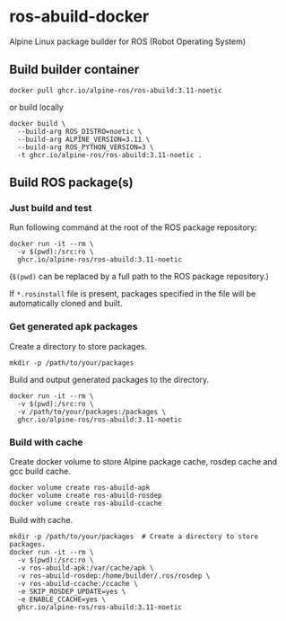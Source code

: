 # ros-abuild-docker

Alpine Linux package builder for ROS (Robot Operating System)

## Build builder container

```shell
docker pull ghcr.io/alpine-ros/ros-abuild:3.11-noetic
```

or build locally

```shell
docker build \
  --build-arg ROS_DISTRO=noetic \
  --build-arg ALPINE_VERSION=3.11 \
  --build-arg ROS_PYTHON_VERSION=3 \
  -t ghcr.io/alpine-ros/ros-abuild:3.11-noetic .
```

## Build ROS package(s)

### Just build and test

Run following command at the root of the ROS package repository:
```shell
docker run -it --rm \
  -v $(pwd):/src:ro \
  ghcr.io/alpine-ros/ros-abuild:3.11-noetic
```
(`$(pwd)` can be replaced by a full path to the ROS package repository.)

If `*.rosinstall` file is present, packages specified in the file will be automatically cloned and built.

### Get generated apk packages

Create a directory to store packages.
```shell
mkdir -p /path/to/your/packages
```

Build and output generated packages to the directory.
```shell
docker run -it --rm \
  -v $(pwd):/src:ro \
  -v /path/to/your/packages:/packages \
  ghcr.io/alpine-ros/ros-abuild:3.11-noetic
```

### Build with cache

Create docker volume to store Alpine package cache, rosdep cache and gcc build cache.
```shell
docker volume create ros-abuild-apk
docker volume create ros-abuild-rosdep
docker volume create ros-abuild-ccache
```

Build with cache.
```shell
mkdir -p /path/to/your/packages  # Create a directory to store packages.
docker run -it --rm \
  -v $(pwd):/src:ro \
  -v ros-abuild-apk:/var/cache/apk \
  -v ros-abuild-rosdep:/home/builder/.ros/rosdep \
  -v ros-abuild-ccache:/ccache \
  -e SKIP_ROSDEP_UPDATE=yes \
  -e ENABLE_CCACHE=yes \
  ghcr.io/alpine-ros/ros-abuild:3.11-noetic
```
